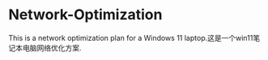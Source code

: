 # Network-Optimization
This is a network optimization plan for a Windows 11 laptop.这是一个win11笔记本电脑网络优化方案.
